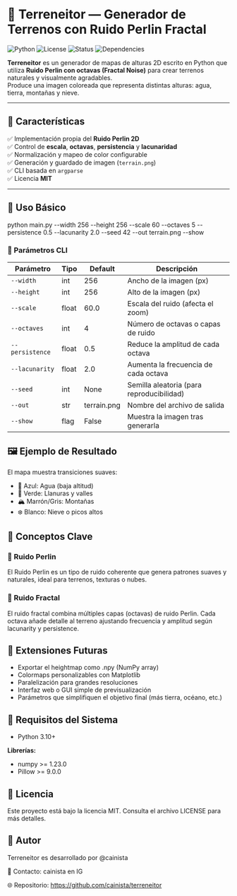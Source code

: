 # 🌄 Terreneitor — Generador de Terrenos con Ruido Perlin Fractal

![Python](https://img.shields.io/badge/Python-3.10%2B-blue.svg)
![License](https://img.shields.io/badge/License-MIT-green.svg)
![Status](https://img.shields.io/badge/Status-Stable-success.svg)
![Dependencies](https://img.shields.io/badge/NumPy-Pillow-yellow.svg)

**Terreneitor** es un generador de mapas de alturas 2D escrito en Python que utiliza **Ruido Perlin con octavas (Fractal Noise)** para crear terrenos naturales y visualmente agradables.  
Produce una imagen coloreada que representa distintas alturas: agua, tierra, montañas y nieve.

---

## 🧠 Características

✅ Implementación propia del **Ruido Perlin 2D**  
✅ Control de **escala**, **octavas**, **persistencia** y **lacunaridad**  
✅ Normalización y mapeo de color configurable  
✅ Generación y guardado de imagen (`terrain.png`)  
✅ CLI basada en `argparse`  
✅ Licencia **MIT**  

---
## 🚀 Uso Básico

python main.py --width 256 --height 256 --scale 60 --octaves 5 --persistence 0.5 --lacunarity 2.0 --seed 42 --out terrain.png --show

### 🔧 Parámetros CLI

| Parámetro       | Tipo  | Default     | Descripción                               |
| --------------- | ----- | ----------- | ----------------------------------------- |
| `--width`       | int   | 256         | Ancho de la imagen (px)                   |
| `--height`      | int   | 256         | Alto de la imagen (px)                    |
| `--scale`       | float | 60.0        | Escala del ruido (afecta el zoom)         |
| `--octaves`     | int   | 4           | Número de octavas o capas de ruido        |
| `--persistence` | float | 0.5         | Reduce la amplitud de cada octava         |
| `--lacunarity`  | float | 2.0         | Aumenta la frecuencia de cada octava      |
| `--seed`        | int   | None        | Semilla aleatoria (para reproducibilidad) |
| `--out`         | str   | terrain.png | Nombre del archivo de salida              |
| `--show`        | flag  | False       | Muestra la imagen tras generarla          |

## 🖼️ Ejemplo de Resultado

El mapa muestra transiciones suaves:
- 🌊 Azul: Agua (baja altitud)
- 🌿 Verde: Llanuras y valles
- 🏔️ Marrón/Gris: Montañas
- ❄️ Blanco: Nieve o picos altos

## 🧮 Conceptos Clave
### 🔹 Ruido Perlin

El Ruido Perlin es un tipo de ruido coherente que genera patrones suaves y naturales, ideal para terrenos, texturas o nubes.

### 🔹 Ruido Fractal

El ruido fractal combina múltiples capas (octavas) de ruido Perlin.
Cada octava añade detalle al terreno ajustando frecuencia y amplitud según lacunarity y persistence.

## 🧱 Extensiones Futuras

- Exportar el heightmap como .npy (NumPy array) 
- Colormaps personalizables con Matplotlib
- Paralelización para grandes resoluciones
- Interfaz web o GUI simple de previsualización
- Parámetros que simplifiquen el objetivo final (más tierra, océano, etc.)

## 🧰 Requisitos del Sistema
* Python 3.10+

**Librerías:**  
* numpy >= 1.23.0
* Pillow >= 9.0.0

## 📜 Licencia

Este proyecto está bajo la licencia MIT.
Consulta el archivo LICENSE
 para más detalles.

## 👤 Autor 

Terreneitor es desarrollado por @cainista

📧 Contacto: cainista en IG

🌐 Repositorio: https://github.com/cainista/terreneitor